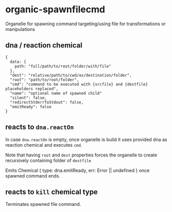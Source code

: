 # organic-spawnfilecmd

Organelle for spawning command targeting/using file for transformations or manipulations

## dna / reaction chemical

    {
      data: {
        path: "full/path/to/root/folder/with/file"
      },
      "dest": "relative/path/to/cwd/as/destination/folder",
      "root": "path/to/root/folder",
      "cmd": "command to be executed with {srcfile} and {destfile} placeholders replaced",
      "name": "optional name of spawned child"
      "silent": false,
      "redirectStderrToStdout": false,
      "emitReady": false
    }

## reacts to `dna.reactOn`

In case `dna.reactOn` is empty, once organelle is build it uses provided dna as reaction chemical
and executes `cmd`. 

Note that having `root` and `dest` properties forces the organelle to create recursively containing folder of `destfile`

Emits Chemical { type: dna.emitReady, err: Error || undefined } once spawned command ends.

## reacts to `kill` chemical type

Terminates spawned file command.